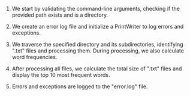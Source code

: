 1) We start by validating the command-line arguments, checking if the provided path exists and is a directory.

2) We create an error log file and initialize a PrintWriter to log errors and exceptions.

3) We traverse the specified directory and its subdirectories, identifying ".txt" files and processing them. During processing, we also calculate word frequencies.

4) After processing all files, we calculate the total size of ".txt" files and display the top 10 most frequent words.

5) Errors and exceptions are logged to the "error.log" file.